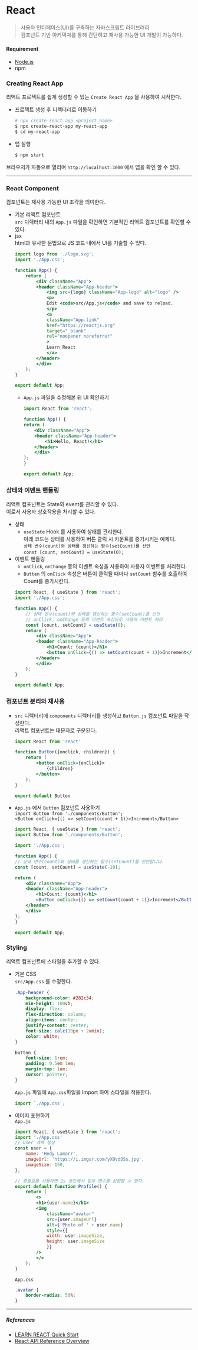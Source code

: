 # React
> 사용자 인터페이스(UI)를 구축하는 자바스크립트 라이브러리<br>
> 컴포넌트 기반 아키텍쳐를 통해 간단하고 재사용 가능한 UI 개발이 가능하다.
>
#### Requirement
- [Node.js](https://nodejs.org/en)
- npm

### Creating React App
리액트 프로젝트를 쉽게 생성할 수 있는 `Create React App` 을 사용하여 시작한다.
- 프로젝트 생성 후 디렉터리로 이동하기<br>
    ```bash
    # npx create-react-app <project_name>
    $ npx create-react-app my-react-app
    $ cd my-react-app
    ```
- 앱 실행<br>
    ```bash
    $ npm start
    ```
브라우저가 자동으로 열리며 `http://localhost:3000` 에서 앱을 확인 할 수 있다.

---

### React Component
컴포넌트는 재사용 가능한 UI 조각을 의미한다.
- 기본 리액트 컴포넌트<br>
    `src` 디렉터리 내의 `App.js` 파일을 확인하면 기본적인 리액트 컴포넌트를 확인할 수 있다.
- jsx<br>
    html과 유사한 문법으로 JS 코드 내에서 UI를 기술할 수 있다.
    ``` jsx
    import logo from './logo.svg';
    import './App.css';

    function App() {
        return (
            <div className="App">
            <header className="App-header">
                <img src={logo} className="App-logo" alt="logo" />
                <p>
                Edit <code>src/App.js</code> and save to reload.
                </p>
                <a
                className="App-link"
                href="https://reactjs.org"
                target="_blank"
                rel="noopener noreferrer"
                >
                Learn React
                </a>
            </header>
            </div>
        );
    }

    export default App;
    ```
    - `App.js` 파일을 수정해본 뒤 UI 확인하기<br>
        ```jsx
        import React from 'react';

        function App() {
        return (
            <div className="App">
            <header className="App-header">
                <h1>Hello, React!</h1>
            </header>
            </div>
        );
        }

        export default App;
        ```


### 상태와 이벤트 핸들링
리액트 컴포넌트는 State와 event를 관리할 수 있다.<br>
이로서 사용자 상호작용을 처리할 수 있다.
- 상태
    - `useState` Hook 를 사용하여 상태를 관리한다.<br>
    아래 코드는 상태를 사용하여 버튼 클릭 시 카운트를 증가시키는 예제다.<br>
    `상태 변수(count)와 상태를 갱신하는 함수(setCount)를 선언`<br>
    `const [count, setCount] = useState(0);`<br>
- 이벤트 핸들링
    - `onClick`, `onChange` 등의 이벤트 속성을 사용하여 사용자 이벤트를 처리한다.<br>
    - `Butten` 의 `onClick` 속성은 버튼이 클릭될 때마다 `setCount` 함수를 호출하여 Count를 증가시킨다.<br>
    ```jsx
    import React, { useState } from 'react';
    import './App.css';

    function App() {
        // 상태 변수(count)와 상태를 갱신하는 함수(setCount)를 선언
        // onClick, onChange 등의 이벤트 속성으로 사용자 이벤트 처리
        const [count, setCount] = useState(0);
        return (
            <div className="App">
            <header className="App-header">
                <h1>Count: {count}</h1>
                <button onClick={() => setCount(count + 1)}>Increment</button>
            </header>
            </div>
        );
    }

    export default App;
    ```

### 컴포넌트 분리와 재사용
- `src` 디렉터리에 `components` 디렉터리를 생성하고 `Button.js` 컴포넌트 파일을 작성한다.<br>
리액트 컴포넌트는 대문자로 구분된다.<br>
    ``` jsx
    import React from 'react'

    function Button({onclick, children}) {
        return (
            <button onClick={onClick}>
                {children}
            </button>
        );
    }

    export default Button
    ```
- `App.js` 에서 `Button` 컴포넌트 사용하기<br>
    `import Button from './components/Button';`<br>
    `<Button onClick={() => setCount(count + 1)}>Increment</Button>` 
    ```jsx
    import React, { useState } from 'react';
    import Button from './components/Button';

    import './App.css';

    function App() {
    // 상태 변수(count)와 상태를 갱신하는 함수(setCount)를 선언합니다.
    const [count, setCount] = useState(-10);

    return (
        <div className="App">
        <header className="App-header">
            <h1>Count: {count}</h1>
            <Button onClick={() => setCount(count + 1)}>Increment</Button>
        </header>
        </div>
    );
    }

    export default App;
    ```
### Styling
리액트 컴포넌트에 스타일을 추가할 수 있다.<br>

- 기본 CSS<br>
    `src/App.css` 를 수정한다.
    ```css
    .App-header {
        background-color: #282c34;
        min-height: 100vh;
        display: flex;
        flex-direction: column;
        align-items: center;
        justify-content: center;
        font-size: calc(10px + 2vmin);
        color: white;
    }

    button {
        font-size: 1rem;
        padding: 0.5em 1em;
        margin-top: 1em;
        cursor: pointer;
    }
    ```
    `App.js` 파일에 `App.css`파일을 Import 하여 스타일을 적용한다.
    ```jsx
    import `./App.css`;
    ```

- 이미지 표현하기<br>
`App.js`
    ```jsx
    import React, { useState } from 'react';
    import './App.css'
    // User 객체 생성
    const user = {
        name: 'Hedy Lamarr',
        imageUrl: 'https://i.imgur.com/yXOvdOSs.jpg',
        imageSize: 150,
    };

    // 중괄호를 사용하면 Js 코드에서 일부 변수를 삽입할 수 있다.
    export default function Profile() {
        return (
            <>
            <h1>{user.name}</h1>
            <img
                className="avatar"
                src={user.imageUrl}
                alt={'Photo of ' + user.name}
                style={{
                width: user.imageSize,
                height: user.imageSize
                }}
            />
            </>
        );
    }
    ```
    `App.css`
    ```css
    .avatar {
        border-radius: 50%;
    }
    ```


---
##### References
- [LEARN REACT Quick Start](https://react.dev/learn)
- [React API Reference Overview](https://react.dev/reference/react)